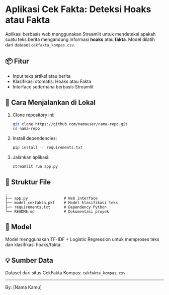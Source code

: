 # Aplikasi Cek Fakta: Deteksi Hoaks atau Fakta

Aplikasi berbasis web menggunakan Streamlit untuk mendeteksi apakah suatu teks berita mengandung informasi **hoaks** atau **fakta**. Model dilatih dari dataset `cekfakta_kompas.csv`.

## 📦 Fitur
- Input teks artikel atau berita
- Klasifikasi otomatis: Hoaks atau Fakta
- Interface sederhana berbasis Streamlit

## 🚀 Cara Menjalankan di Lokal

1. Clone repository ini:
    ```bash
    git clone https://github.com/namauser/nama-repo.git
    cd nama-repo
    ```

2. Install dependencies:
    ```bash
    pip install -r requirements.txt
    ```

3. Jalankan aplikasi:
    ```bash
    streamlit run app.py
    ```

## 📁 Struktur File
```
.
├── app.py                # Web interface
├── model_cekfakta.pkl    # Model klasifikasi teks
├── requirements.txt      # Dependency Python
└── README.md             # Dokumentasi proyek
```

## 🧠 Model
Model menggunakan TF-IDF + Logistic Regression untuk memproses teks dan klasifikasi hoaks/fakta.

## 💡 Sumber Data
Dataset dari situs CekFakta Kompas: `cekfakta_kompas.csv`

---

By: [Nama Kamu]